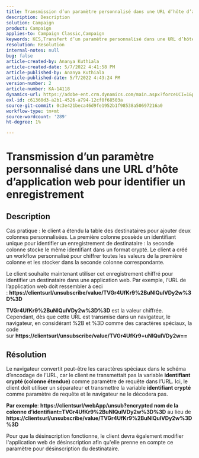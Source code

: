 ```yaml
---
title: Transmission d’un paramètre personnalisé dans une URL d’hôte d’application web pour identifier un enregistrement
description: Description
solution: Campaign
product: Campaign
applies-to: Campaign Classic,Campaign
keywords: KCS,Transfert d’un paramètre personnalisé dans une URL d’hôte d’application web pour identifier un enregistrement
resolution: Resolution
internal-notes: null
bug: false
article-created-by: Ananya Kuthiala
article-created-date: 5/7/2022 4:41:58 PM
article-published-by: Ananya Kuthiala
article-published-date: 5/7/2022 4:43:24 PM
version-number: 2
article-number: KA-14118
dynamics-url: https://adobe-ent.crm.dynamics.com/main.aspx?forceUCI=1&pagetype=entityrecord&etn=knowledgearticle&id=1421cd98-24ce-ec11-a7b5-0022480a8e40
exl-id: c61360d3-a2b1-4526-a794-12cf0f68503a
source-git-commit: 0c3e421beca46d9fe1952b1f98538a50697216a0
workflow-type: tm+mt
source-wordcount: '289'
ht-degree: 1%

---
```


# Transmission d’un paramètre personnalisé dans une URL d’hôte d’application web pour identifier un enregistrement

## Description


Cas pratique : le client a étendu la table des destinataires pour ajouter deux colonnes personnalisées. La première colonne possède un identifiant unique pour identifier un enregistrement de destinataire : la seconde colonne stocke le même identifiant dans un format crypté. Le client a créé un workflow personnalisé pour chiffrer toutes les valeurs de la première colonne et les stocker dans la seconde colonne correspondante.

Le client souhaite maintenant utiliser cet enregistrement chiffré pour identifier un destinataire dans une application web. Par exemple, l’URL de l’application web doit ressembler à ceci : <b>https://clientsurl/unsubscribe/value/TVGr4UfKr9%2BuNlQulVDy2w%3D%3D</b>

<b>TVGr4UfKr9%2BuNlQulVDy2w%3D%3D</b> est la valeur chiffrée. Cependant, dès que cette URL est transmise dans un navigateur, le navigateur, en considérant %2B et %3D comme des caractères spéciaux, la code sur <b>https://clientsurl/unsubscribe/value/TVGr4UfKr9+uNlQulVDy2w==</b>


## Résolution


Le navigateur convertit peut-être les caractères spéciaux dans le schéma d’encodage de l’URL, car le client ne transmettait pas la variable <b>identifiant crypté (colonne étendue)</b> comme paramètre de requête dans l’URL. Ici, le client doit utiliser un séparateur et transmettre la variable <b>identifiant crypté</b> comme paramètre de requête et le navigateur ne le décodera pas.

<b>Par exemple</b>: <b>https://clientsurl/webApp/unsub?encrypted nom de la colonne d’identifiant=TVGr4UfKr9%2BuNlQulVDy2w%3D%3D</b> au lieu de <b> https://clientsurl/unsubscribe/value/TVGr4UfKr9%2BuNlQulVDy2w%3D%3D</b>



Pour que la désinscription fonctionne, le client devra également modifier l&#39;application web de désinscription afin qu&#39;elle prenne en compte ce paramètre pour désinscription du destinataire.
